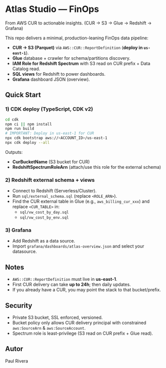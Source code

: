 # Atlas Studio — FinOps
From AWS CUR to actionable insights. (CUR → S3 → Glue → Redshift → Grafana)

This repo delivers a minimal, production-leaning FinOps data pipeline:
- **CUR → S3 (Parquet)** via `AWS::CUR::ReportDefinition` (**deploy in `us-east-1`**).
- **Glue** database + crawler for schema/partitions discovery.
- **IAM Role for Redshift Spectrum** with S3 read on CUR prefix + Data Catalog read.
- **SQL views** for Redshift to power dashboards.
- **Grafana** dashboard JSON (overview).

## Quick Start

### 1) CDK deploy (TypeScript, CDK v2)
```bash
cd cdk
npm ci || npm install
npm run build
# IMPORTANT: Deploy in us-east-1 for CUR
npx cdk bootstrap aws://<ACCOUNT_ID>/us-east-1
npx cdk deploy --all
```
Outputs:
- **CurBucketName** (S3 bucket for CUR)
- **RedshiftSpectrumRoleArn** (attach/use this role for the external schema)

### 2) Redshift external schema + views
- Connect to Redshift (Serverless/Cluster).
- Run `sql/external_schema.sql` (replace `<ROLE_ARN>`).
- Find the CUR external table in Glue (e.g., `aws_billing_cur_xxx`) and replace `<CUR_TABLE>` in:
  - `sql/vw_cost_by_day.sql`
  - `sql/vw_cost_by_env.sql`

### 3) Grafana
- Add Redshift as a data source.
- Import `grafana/dashboards/atlas-overview.json` and select your datasource.

## Notes
- `AWS::CUR::ReportDefinition` must live in **us-east-1**.
- First CUR delivery can take **up to 24h**; then daily updates.
- If you already have a CUR, you may point the stack to that bucket/prefix.

## Security
- Private S3 bucket, SSL enforced, versioned.
- Bucket policy only allows CUR delivery principal with constrained `aws:SourceArn` & `aws:SourceAccount`.
- Spectrum role is least-privilege (S3 read on CUR prefix + Glue read).

## Autor
Paul Rivera
